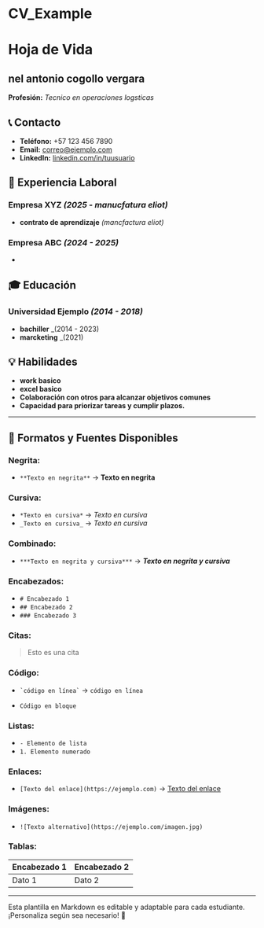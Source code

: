 # CV_Example
# Hoja de Vida

## nel antonio cogollo vergara 
**Profesión:** _Tecnico en operaciones logsticas_

## 📞 Contacto
- **Teléfono:** +57 123 456 7890
- **Email:** [correo@ejemplo.com](antoniocogollo58@gmail.com)
- **LinkedIn:** [linkedin.com/in/tuusuario](www.linkedin.com/in/nel-cogollo-992336354)

## 🏢 Experiencia Laboral
### **Empresa XYZ** _(2025 - manucfatura eliot)_
- **contrato de aprendizaje** _(mancfactura eliot)_

### **Empresa ABC** _(2024 - 2025)_
- 

## 🎓 Educación
### **Universidad Ejemplo** _(2014 - 2018)_
- **bachiller** _(2014 - 2023)
- **marcketing** _(2021)
  

## 💡 Habilidades
- **work basico**
- **excel basico**
- **Colaboración con otros para alcanzar objetivos comunes**
- **Capacidad para priorizar tareas y cumplir plazos.**

---

## 🎨 Formatos y Fuentes Disponibles

### **Negrita:**
- `**Texto en negrita**` → **Texto en negrita**

### **Cursiva:**
- `*Texto en cursiva*` → *Texto en cursiva*
- `_Texto en cursiva_` → _Texto en cursiva_

### **Combinado:**
- `***Texto en negrita y cursiva***` → ***Texto en negrita y cursiva***

### **Encabezados:**
- `# Encabezado 1`
- `## Encabezado 2`
- `### Encabezado 3`

### **Citas:**
> Esto es una cita

### **Código:**
- `` `código en línea` `` → `código en línea`
- ```
  Código en bloque
  ```

### **Listas:**
- `- Elemento de lista`
- `1. Elemento numerado`

### **Enlaces:**
- `[Texto del enlace](https://ejemplo.com)` → [Texto del enlace](https://ejemplo.com)

### **Imágenes:**
- `![Texto alternativo](https://ejemplo.com/imagen.jpg)`

### **Tablas:**
| Encabezado 1 | Encabezado 2 |
|-------------|-------------|
| Dato 1     | Dato 2      |

---

Esta plantilla en Markdown es editable y adaptable para cada estudiante. ¡Personaliza según sea necesario! 🎯

